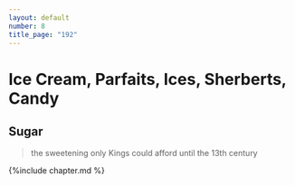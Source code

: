 ```yaml
---
layout: default
number: 8
title_page: "192"
---
```


# Ice Cream, Parfaits, Ices, Sherberts, Candy

## Sugar
> the sweetening only Kings could afford until the 13th century

{%include chapter.md %}